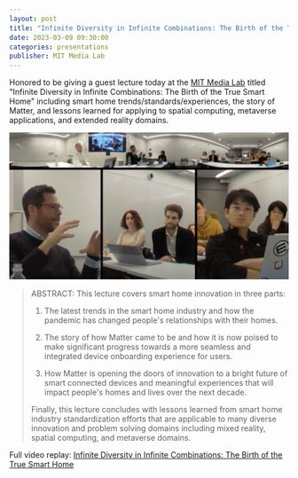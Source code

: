 ```yaml
---
layout: post
title: "Infinite Diversity in Infinite Combinations: The Birth of the True Smart Home"
date: 2023-03-09 09:30:00
categories: presentations
publisher: MIT Media Lab
---
```


Honored to be giving a guest lecture today at the [MIT Media Lab][ln1] titled "Infinite Diversity in Infinite Combinations: The Birth of the True Smart Home" including smart home trends/standards/experiences, the story of Matter, and lessons learned for applying to spatial computing, metaverse applications, and extended reality domains.

<p><img src="/images/MDB-mit-media-lab-2023.png"></p>

> ABSTRACT: This lecture covers smart home innovation in three parts:
>
> 1. The latest trends in the smart home industry and how the pandemic has changed people's relationships with their homes.
> 
> 2. The story of how Matter came to be and how it is now poised to make significant progress towards a more seamless and integrated device onboarding experience for users.
> 
> 3. How Matter is opening the doors of innovation to a bright future of smart connected devices and meaningful experiences that will impact people's homes and lives over the next decade.
> 
> Finally, this lecture concludes with lessons learned from smart home industry standardization efforts that are applicable to many diverse innovation and problem solving domains including mixed reality, spatial computing, and metaverse domains.

Full video replay: [Infinite Diversity in Infinite Combinations: The Birth of the True Smart Home][ln2]

[ln1]: https://www.media.mit.edu/ 
[ln2]: https://www.youtube.com/watch?v=RbwxPWH9b5w "Infinite Diversity in Infinite Combinations: The Birth of the True Smart Home - Mark Benson, Head of SmartThings at MIT Media Lab"

